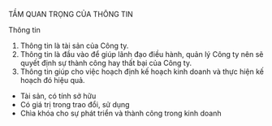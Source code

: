 TẦM QUAN TRỌNG CỦA THÔNG TIN

Thông tin
1. Thông tin là tài sản của Công ty.
2. Thông tin là đầu vào để giúp lãnh đạo điều hành, quản lý Công ty nên sẽ quyết định sự thành công hay thất bại của Công ty.
3. Thông tin giúp cho việc hoạch định kế hoạch kinh doanh và thực hiện kế hoạch đó hiệu quả.

*   Tài sản, có tính sở hữu
*   Có giá trị trong trao đổi, sử dụng
*   Chìa khóa cho sự phát triển và thành công trong kinh doanh